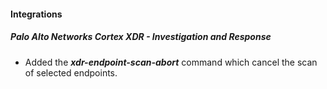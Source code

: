 
#### Integrations
##### Palo Alto Networks Cortex XDR - Investigation and Response
- Added the ***xdr-endpoint-scan-abort*** command which cancel the scan of selected endpoints.